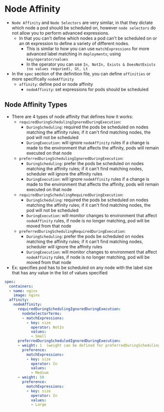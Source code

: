 <h1>Node Affinity</h1>
 
* `Node Affinity` and `Node Selectors` are very similar, in that they dictate which node a pod should be scheduled on, however `node selectors` do not allow you to perform advanced expressions.
  - In that you can't define which nodes a pod can't be scheduled on or an `OR` expression to define a variety of different nodes. 
    * This is similar to how you can use `matchExpressions` for more advanced label matching in `deployments`; using `key/operator/values` 
    * In the operator you can use `In, NotIn, Exists & DoesNotExists (no values requried), Gt, Lt`
* In the `spec` section of the definition file, you can define `affinities` or more specifically `nodeAffinity`
  - `affinity`: define pod or node affinity
    * `nodeAffinity`: set expressions for pods should be scheduled
<h2>Node Affinity Types</h2>
 
* There are 4 types of node affinity that defines how it works:
  - `requiredDuringSchedulingIgnoredDuringExecution`: 
    * `DuringScheduling`: required the pods be scheduled on nodes matching the affinity rules; if it can't find matching nodes, the pod will not be scheduled
    * `DuringExecution`: will ignore `nodeAffinity` rules if a change is made to the environment that affects the affinity, pods will remain executed on that node
  - `preferredDuringSchedulingIgnoredDuringExecution`:
    * `DuringScheduling`: prefer the pods be scheduled on nodes matching the affinity rules; if it can't find matching nodes, scheduler will ignore the affinity rules
    * `DuringExecution`: will ignore `nodeAffinity` rules if a change is made to the environment that affects the affinity, pods will remain executed on that node
  - `requiredDuringSchedulingRequiredDuringExecution`:
    * `DuringScheduling`: required the pods be scheduled on nodes matching the affinity rules; if it can't find matching nodes, the pod will not be scheduled
    * `DuringExecution`: will monitor changes to environment that affect `nodeAffinity` rules, if node is no longer matching, pod will be moved from that node
  - `preferredDuringSchedulingRequiredDuringExecution`:
    * `DuringScheduling`: prefer the pods be scheduled on nodes matching the affinity rules; if it can't find matching nodes, scheduler will ignore the affinity rules
    * `DuringExecution`: will monitor changes to environment that affect `nodeAffinity` rules, if node is no longer matching, pod will be moved from that node
* Ex: specifies pod has to be scheduled on any node with the label size that has any value in the list of values specified

```yml
spec: 
  containers:
  - name: nginx
    image: nginx
  affinity:
    nodeAffinity:
      requiredDuringSchedulingIgnoredDuringExecution:
        nodeSelectorTerms:
        - matchExpressions:
          - key: size
            operator: NotIn
            values:
            - Small
      preferredDuringScheduledIgnoredDuringExecution:
      - weight: 1  (weight can be defined for preferredDuringScheduling affinities; the higher the weight the higher the priority)
        preference:
          matchExpressions:
          - key: size
            operator: In
            values:
            - Medium
      - weight: 50
        preference:
          matchExpressions:
          - key: size
            operator: In
            values:
            - Large
``` 
